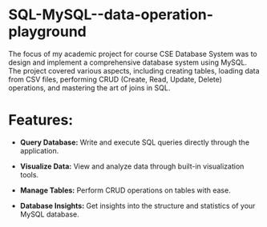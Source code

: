 # SQL-MySQL--data-operation-playground

The focus of my academic project for course CSE Database System was to design and implement a comprehensive database system using MySQL. The project covered various aspects, including creating tables, loading data from CSV files, performing CRUD (Create, Read, Update, Delete) operations, and mastering the art of joins in SQL.


# Features:

- **Query Database:** Write and execute SQL queries directly through the application.

- **Visualize Data:** View and analyze data through built-in visualization tools.

- **Manage Tables:** Perform CRUD operations on tables with ease.

- **Database Insights:** Get insights into the structure and statistics of your MySQL database.
